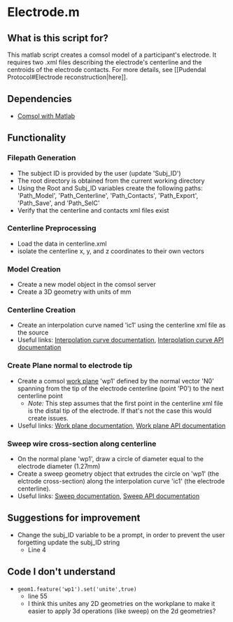# Electrode.m
## What is this script for?
This matlab script creates a comsol model of a participant's electrode. It requires two .xml files describing the electrode's centerline and the centroids of the electrode contacts. For more details, see [[Pudendal Protocol#Electrode reconstruction|here]].

## Dependencies
- [Comsol with Matlab](https://doc.comsol.com/5.4/doc/com.comsol.help.llmatlab/LiveLinkForMATLABUsersGuide.pdf)

## Functionality 
### Filepath Generation
- The subject ID is provided by the user (update 'Subj_ID')
- The root directory is obtained from the current working directory
- Using the Root and Subj_ID variables create the following paths: 'Path_Model', 'Path_Centerline', 'Path_Contacts', 'Path_Export', 'Path_Save', and 'Path_SelC'
- Verify that the centerline and contacts xml files exist

### Centerline Preprocessing
- Load the data in centerline.xml
- isolate the centerline x, y, and z coordinates to their own vectors

### Model Creation
- Create a new model object in the comsol server
- Create a 3D geometry with units of mm

### Centerline Creation
- Create an interpolation curve named 'ic1' using the centerline xml file as the source
- Useful links: [Interpolation curve documentation](https://doc.comsol.com/5.5/doc/com.comsol.help.comsol/comsol_ref_geometry.14.038.html), [Interpolation curve API documentation](https://doc.comsol.com/5.4/doc/com.comsol.help.comsol/comsol_api_geom.39.090.html)

### Create Plane normal to electrode tip
- Create a comsol [work plane](https://doc.comsol.com/5.5/doc/com.comsol.help.comsol/comsol_api_geom.39.134.html) 'wp1' defined by the normal vector 'N0' spanning from the tip of the electrode centerline (point 'P0') to the next centerline point
	- *Note:* This step assumes that the first point in the centerline xml file is the distal tip of the electrode. If that's not the case this would create issues.
- Useful links: [Work plane documentation](https://doc.comsol.com/5.5/doc/com.comsol.help.comsol/comsol_ref_geometry.14.088.html), [Work plane API documentation](https://doc.comsol.com/5.5/doc/com.comsol.help.comsol/comsol_api_geom.39.134.html)

### Sweep wire cross-section along centerline
- On the normal plane 'wp1', draw a circle of diameter equal to the electrode diameter (1.27mm)
- Create a sweep geometry object that extrudes the circle on 'wp1' (the elctrode cross-section) along the interpolation curve 'ic1' (the electrode centerline).
- Useful links: [Sweep documentation](https://doc.comsol.com/5.5/doc/com.comsol.help.comsol/comsol_ref_geometry.14.085.html), [Sweep API documentation](https://doc.comsol.com/5.5/doc/com.comsol.help.comsol/comsol_api_geom.39.129.html)



## Suggestions for improvement
- Change the subj_ID variable to be a prompt, in order to prevent the user forgetting update the subj_ID string
	- Line 4

## Code I don't understand
- ```geom1.feature('wp1').set('unite',true)``` 
	- line 55
	- I think this unites any 2D geometries on the workplane to make it easier to apply 3d operations (like sweep) on the 2d geometries?

